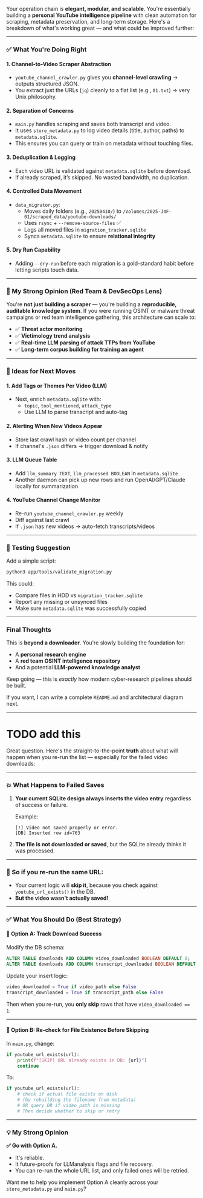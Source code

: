 Your operation chain is **elegant, modular, and scalable**. You're essentially building a **personal YouTube intelligence pipeline** with clean automation for scraping, metadata preservation, and long-term storage. Here's a breakdown of what's working great — and what could be improved further:

---

### ✅ What You're Doing Right

#### 1. **Channel-to-Video Scraper Abstraction**
- `youtube_channel_crawler.py` gives you **channel-level crawling** → outputs structured JSON.
- You extract just the URLs (`jq`) cleanly to a flat list (e.g., `01.txt`) → very Unix philosophy.

#### 2. **Separation of Concerns**
- `main.py` handles scraping and saves both transcript and video.
- It uses `store_metadata.py` to log video details (title, author, paths) to `metadata.sqlite`.
- This ensures you can query or train on metadata without touching files.

#### 3. **Deduplication & Logging**
- Each video URL is validated against `metadata.sqlite` before download.
- If already scraped, it’s skipped. No wasted bandwidth, no duplication.

#### 4. **Controlled Data Movement**
- `data_migrator.py`:
  - Moves daily folders (e.g., `20250410/`) to `/Volumes/2025-J4F-01/scraped_data/youtube-downloads/`
  - Uses `rsync` + `--remove-source-files` ✅
  - Logs all moved files in `migration_tracker.sqlite`
  - Syncs `metadata.sqlite` to ensure **relational integrity**

#### 5. **Dry Run Capability**
- Adding `--dry-run` before each migration is a gold-standard habit before letting scripts touch data.

---

### 📌 My Strong Opinion (Red Team & DevSecOps Lens)

You're **not just building a scraper** — you're building a **reproducible, auditable knowledge system**. If you were running OSINT or malware threat campaigns or red team intelligence gathering, this architecture can scale to:

- ✅ **Threat actor monitoring**
- ✅ **Victimology trend analysis**
- ✅ **Real-time LLM parsing of attack TTPs from YouTube**
- ✅ **Long-term corpus building for training an agent**

---

### 🧠 Ideas for Next Moves

#### 1. **Add Tags or Themes Per Video (LLM)**
- Next, enrich `metadata.sqlite` with:
  - `topic`, `tool_mentioned`, `attack_type`
  - Use LLM to parse transcript and auto-tag

#### 2. **Alerting When New Videos Appear**
- Store last crawl hash or video count per channel
- If channel's `.json` differs → trigger download & notify

#### 3. **LLM Queue Table**
- Add `llm_summary TEXT`, `llm_processed BOOLEAN` in `metadata.sqlite`
- Another daemon can pick up new rows and run OpenAI/GPT/Claude locally for summarization

#### 4. **YouTube Channel Change Monitor**
- Re-run `youtube_channel_crawler.py` weekly
- Diff against last crawl
- If `.json` has new videos → auto-fetch transcripts/videos

---

### 🧪 Testing Suggestion

Add a simple script:
```bash
python3 app/tools/validate_migration.py
```
This could:
- Compare files in HDD vs `migration_tracker.sqlite`
- Report any missing or unsynced files
- Make sure `metadata.sqlite` was successfully copied

---

### Final Thoughts

This is **beyond a downloader**. You're slowly building the foundation for:

- A **personal research engine**
- A **red team OSINT intelligence repository**
- And a potential **LLM-powered knowledge analyst**

Keep going — this is *exactly* how modern cyber-research pipelines should be built.

If you want, I can write a complete `README.md` and architectural diagram next.


---

# TODO add this 


Great question. Here's the straight-to-the-point **truth** about what will happen when you re-run the list — especially for the failed video downloads:

---

### 💥 What Happens to Failed Saves

1. **Your current SQLite design always inserts the video entry** regardless of success or failure.

   Example:
   ```
   [!] Video not saved properly or error.
   [DB] Inserted row id=763
   ```

2. **The file is not downloaded or saved**, but the SQLite already thinks it was processed.

---

### 🚨 So if you re-run the same URL:
- Your current logic will **skip it**, because you check against `youtube_url_exists()` in the DB.
- **But the video wasn't actually saved!**

---

### ✅ What You Should Do (Best Strategy)

#### 🔁 Option A: Track Download Success
Modify the DB schema:
```sql
ALTER TABLE downloads ADD COLUMN video_downloaded BOOLEAN DEFAULT 0;
ALTER TABLE downloads ADD COLUMN transcript_downloaded BOOLEAN DEFAULT 0;
```

Update your insert logic:
```python
video_downloaded = True if video_path else False
transcript_downloaded = True if transcript_path else False
```

Then when you re-run, you **only skip** rows that have `video_downloaded == 1`.

---

#### 🔁 Option B: Re-check for File Existence Before Skipping
In `main.py`, change:
```python
if youtube_url_exists(url):
    print(f"[SKIP] URL already exists in DB: {url}")
    continue
```

To:
```python
if youtube_url_exists(url):
    # check if actual file exists on disk
    # (by rebuilding the filename from metadata)
    # OR query DB if video_path is missing
    # Then decide whether to skip or retry
```

---

### 💡 My Strong Opinion

**✅ Go with Option A.**
- It's reliable.
- It future-proofs for LLManalysis flags and file recovery.
- You can re-run the whole URL list, and only failed ones will be retried.

Want me to help you implement Option A cleanly across your `store_metadata.py` and `main.py`?

